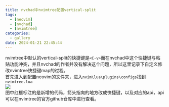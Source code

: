 ```yaml
---
title: nvchad中nvimtree配置vertical-split
tags:
  - [neovim]
  - [nvchad]
  - [nvimtree]
categories:
  - gallery
date: 2024-01-21 22:45:44
---
```

nvimtree中默认的vertical-split的快捷键是`<C-v>`而在nvchad中这个快捷键与粘贴功能冲突，并且nvchad的作者并没有解决这个问题，所以这里记录下自定义修改nvimtree快捷键map的过程。  
首先进入到配置neovim的文件夹，进入`nvim\lua\plugins\configs`找到`nvimtree.lua`  
![](https://cdn.jsdelivr.net/gh/JJymsWorld/Jymscloudiimmgg@main/img/202401212250013.png)  
图中红框标注的是新增的代码，箭头指向的地方改成快捷键，以及对应的api，api可以在nvimtree的官方github仓库中进行查看。

